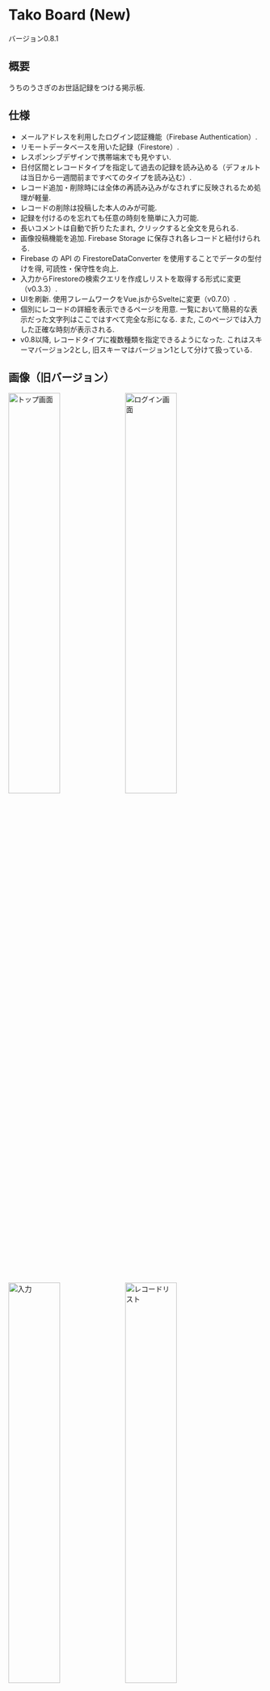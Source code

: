 # Tako Board (New)

バージョン0.8.1

## 概要

うちのうさぎのお世話記録をつける掲示板.

## 仕様

- メールアドレスを利用したログイン認証機能（Firebase Authentication）.
- リモートデータベースを用いた記録（Firestore）.
- レスポンシブデザインで携帯端末でも見やすい.
- 日付区間とレコードタイプを指定して過去の記録を読み込める（デフォルトは当日から一週間前まですべてのタイプを読み込む）.
- レコード追加・削除時には全体の再読み込みがなされずに反映されるため処理が軽量.
- レコードの削除は投稿した本人のみが可能.
- 記録を付けるのを忘れても任意の時刻を簡単に入力可能.
- 長いコメントは自動で折りたたまれ, クリックすると全文を見られる.
- 画像投稿機能を追加. Firebase Storage に保存され各レコードと紐付けられる.
- Firebase の API の FirestoreDataConverter を使用することでデータの型付けを得, 可読性・保守性を向上.
- 入力からFirestoreの検索クエリを作成しリストを取得する形式に変更（v0.3.3）.
- UIを刷新. 使用フレームワークをVue.jsからSvelteに変更（v0.7.0）.
- 個別にレコードの詳細を表示できるページを用意. 一覧において簡易的な表示だった文字列はここではすべて完全な形になる. また, このページでは入力した正確な時刻が表示される.
- v0.8以降, レコードタイプに複数種類を指定できるようになった.
これはスキーマバージョン2とし, 旧スキーマはバージョン1として分けて扱っている.

## 画像（旧バージョン）

<p>
<img alt="トップ画面" src="https://user-images.githubusercontent.com/38373453/172039350-6e398f0c-c1f2-4e0c-ad02-fa18ffcf6862.jpg" width="45%">
<img alt="ログイン画面" src="https://user-images.githubusercontent.com/38373453/172039382-ece9ce18-8dbc-4311-806a-63aeceb807a6.jpg" width="45%">
<img alt="入力" src="https://user-images.githubusercontent.com/38373453/172039496-e5a79720-543e-4283-8a9f-8bbe4af1aae4.jpg" width="45%">
<img alt="レコードリスト" src="https://user-images.githubusercontent.com/38373453/172039458-2f4b2fbd-e42c-4717-936e-9b453fa8c0f9.jpg" width="45%">
</p>

## 画像（新バージョン）

<p>
<img alt="トップ画面" src="https://user-images.githubusercontent.com/38373453/215893175-af18d8cd-bc93-4445-b1ef-553688af9e3f.PNG" width="45%">
<img alt="ログイン画面" src="https://user-images.githubusercontent.com/38373453/215893172-bbc2556d-c915-4fe5-9d14-9c93a8400737.jpg" width="45%">
<img alt="入力" src="https://user-images.githubusercontent.com/38373453/215893168-166e62e4-692b-4284-932c-75308566b479.PNG" width="45%">
<img alt="レコードリスト" src="https://user-images.githubusercontent.com/38373453/215893163-5ac237cc-5497-462a-be8a-708d92edae8c.jpg" width="45%">
<img alt="個別レコードページ" src="https://user-images.githubusercontent.com/38373453/218102904-304b70df-726d-42ef-a7af-2deaabf35889.jpg" width="45%">
</p>

## 使用技術

v0.5.0まで：

- Firebase（Firestore, Authentication, Storage）
- Vue.js 3（Composition API）
- Typescript
- SCSS

v0.7.0以降：

- Firebase（Firestore, Authentication, Storage）
- SvelteKit
- Typescript

## 注意

- 家族専用なので現在新規登録等は不可能.
- 旧Tako Boardのリポジトリは[ここ](https://github.com/littleIkawa/tako_board_easy_app).
Firebaseの設定は完全に同一.
- `yarn create svelte`はNodeのバージョンが17.xでないと動かない.
しかし, SveltekitはNodeバージョンが19.xでないと`yarn install`で弾かれる.
そのため`nodenv`で上のディレクトリは`17.0.1`にし, このリポジトリのルートで`19.3.0`にしている.
  - `yarn create`が微妙な仕様らしい. `npm create`を使おう.
- `yarn install`で作られるデフォルト状態の`.prettierrc`で指定されたルールでは, スペースではなくタブを使うなど慣れていないルールが多かった.
そのため最初のコミットよりも前に, それらのルールを消去し, 全ファイルのタブ文字をスペース2個に置き換える作業をしている.
- `vite.config.js`と`tsconfig.json`におけるエイリアス解決設定もデフォルトでは含まれていない.

## 更新履歴

- 2021/11/03：開発開始（[旧リポジトリ](https://github.com/littleIkawa/tako_board_easy_app)）。
- 2021/11/09：初版v0.1.0公開。
- 2022/02/20：任意時刻入力機能やコメントの折りたたみ機能を追加してv0.2.0を公開。
- 2022/06/08：写真アップロード機能等を追加しv0.3.0を公開。
- 2022/06/09：コードのリファクタリングと最適化を行ったv0.3.1を公開。
- 2022/06/21：年表記を削除（v0.3.2）。
- 2022/07/30：レコード検索機能を追加（v0.3.3）。
- 2022/08/08：デザインを大幅に変更し、v0.4.0を公開。
- 2023/01/18：UIを刷新。機能は変わっていないが、開発に用いたフレームワークも変更した（Vue.jsからSvelte）。シングルページアプリケーションではなくなり、CSSフレームワークの使用をやめた（v0.7.0とする）。
- 2023/01/19：ファイルアップローダーの不具合を修正（v0.7.1）。
- 2023/02/10：レコード個別のページを作成。少しパフォーマンスの改善（v0.7.5）。
- 2023/02/11：他人の個別ページを見られない問題を修正（v0.7.6）。
- 2023/02/11：個別ページにて入力した正確な時刻が表示される機能を追加（v0.7.7）。
- 2023/02/18：レコードタイプに「病院」を追加（v0.7.8）。
- 2023/04/19：メタデータを修正（v0.7.9）。
- 2023/05/07：様々な追加（v0.8.0）。
  - レコードタイプに複数種類を同時に指定できるようにした。
  - これまでの記録とは統一的に扱える.
  - 自分の記録は個別レコードページから直接削除できるようにした。
  - ボタンのUIを統一して見やすくした。
  - 各種デザインを修正した（色、アイコンの大きさ）。
- 2023/05/13：送信時にタイプリストがリセットされない問題を修正した（v0.8.1）。また、タイプ表示が長くなる場合の表示を調整した。その他フォームの長さや実装の微調整。
- 2023/05/29：個別レコードページからコメントを修正できるようにした（v0.8.2）。
